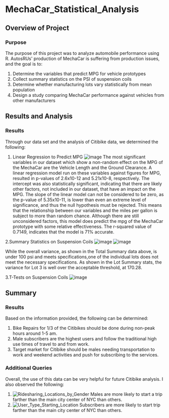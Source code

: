 # MechaCar_Statistical_Analysis
## Overview of Project
### Purpose
The purpose of this project was to analyze automobile performance using R. AutosRUs' production of MechaCar is suffering from production issues, and the goal is to:
1. Determine the variables that predict MPG for vehicle prototypes
2. Collect summary statistics on the PSI of suspension coils
3. Determine whether manufacturing lots vary statistically from mean population
4. Design a study comparing MechaCar performance against vehicles from other manufacturers

## Results and Analysis
### Results
Through our data set and the analysis of Citibike data, we determined the following:
 1. Linear Regression to Predict MPG
 ![image](https://user-images.githubusercontent.com/109991916/203135794-34220340-1d53-441d-a1d5-a13f3045b8fb.png)
The most significant variables in our dataset which show a non-random effect on the MPG of the MechaCar are the Vehicle Length and the Ground Clearance. A linear regression model run on these variables against figures for MPG, resulted in p-values of 2.6x10-12 and 5.21x10-8, respectively. The intercept was also statistically significant, indicating that there are likely other factors, not included in our dataset, that have an impact on the MPG.
The slope of the linear model can not be considered to be zero, as the p-value of 5.35x10-11, is lower than even an extreme level of significance, and thus the null hypothesis must be rejected. This means that the relationship between our variables and the miles per gallon is subject to more than random chance.
Although there are still unconsidered factors, this model does predict the mpg of the MechaCar prototype with some relative effectiveness. The r-squared value of 0.7149, indicates that the model is 71% accurate.


2.Summary Statistics on Suspension Coils
![image](https://user-images.githubusercontent.com/109991916/203139440-f2efd4ea-32ed-4828-ac01-229093bb2fb4.png)
![image](https://user-images.githubusercontent.com/109991916/203139655-a95ce09f-3d93-4304-97fe-d513bce9eb6c.png)

While the overall variance, as shown in the Total Summary data above, is under 100 psi and meets specifications,one of the individual lots does not meet the necessary specifications. As shown in the Lot Summary stats, the variance for Lot 3 is well over the acceptable threshold, at 170.28.
 
3.T-Tests on Suspension Coils
![image](https://user-images.githubusercontent.com/109991916/203141564-6dc31ceb-5ac2-412b-b0ae-d8bad77c03a2.png)


## Summary
### Results
Based on the information provided, the following can be determined:
1. Bike Repairs for 1/3 of the Citibikes should be done during non-peak hours around 1-5 am.
2. Male subscribers are the highest users and follow the traditional high use times of travel to and from work.
3. Target market for Citibike should be males needing transportation to work and weekend activities and push for subscribing to the services.

### Additional Queries
Overall, the use of this data can be very helpful for future Citibike analysis. I also observed the following:
1. ![Ridesharing_Locations_by_Gender](https://user-images.githubusercontent.com/109991916/201751870-a9589e5f-98be-47b0-a7d2-6a7e9ad35124.png)
Males are more likely to start a trip farther than the main city center of NYC than others.
2. ![User_Type_Starting_Location](https://user-images.githubusercontent.com/109991916/201752113-d3d1d7cd-5c2d-4a43-925b-684b1b2a988a.png)
Subscribers are more likely to start trip farther than the main city center of NYC than others.
